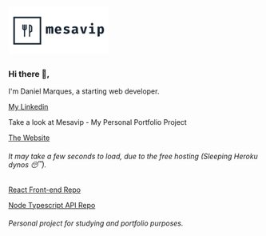 <h1>
  <img alt="Mesavip" title="Mesavip" src=".github/logo.png" width="200px" />
</h1>

### Hi there 👋,
I'm Daniel Marques, a starting web developer.

[My Linkedin](https://www.linkedin.com/in/daniel-marques-p/)

Take a look at Mesavip - My Personal Portfolio Project

[The Website](https://mesavip-web.herokuapp.com/)
###### It may take a few seconds to load, due to the free hosting (Sleeping Heroku dynos 😴).
 
[React Front-end Repo](https://github.com/danielmarques12/mesavip-web)

[Node Typescript API Repo](https://github.com/danielmarques12/mesavip-api-tsc)

###### Personal project for studying and portfolio purposes.

